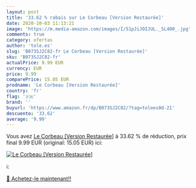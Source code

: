 ```yaml
---
layout: post
title: '33.62 % rabais sur Le Corbeau [Version Restaurée]'
date: 2020-10-03 11:13:21
image: 'https://m.media-amazon.com/images/I/51pJiJOIJUL._SL400_.jpg'
comments: true
category: ofertas
author: 'tole.es'
slug: 'B073SJ2C82-fr Le Corbeau [Version Restaurée]'
sku: 'B073SJ2C82-fr'
actualPrice: 9.99 EUR
currency: EUR
price: 9.99
comparePrice: 15.05 EUR
prodname: 'Le Corbeau [Version Restaurée]'
country: 'fr'
flag: '🇫🇷'
brand: ''
buyurl: 'https://www.amazon.fr/dp/B073SJ2C82/?tag=tolees0d-21'
descuento: '33.62'
average: '9.99'
---
```


Vous avez [Le Corbeau [Version Restaurée]](https://www.amazon.fr/dp/B073SJ2C82/?tag=tolees0d-21)  à  33.62 % de réduction, prix final  9.99 EUR (original: 15.05 EUR) ici:

[![Le Corbeau [Version Restaurée]](https://m.media-amazon.com/images/I/51pJiJOIJUL._SL400_.jpg)](https://www.amazon.fr/dp/B073SJ2C82/?tag=tolees0d-21)

ℹ️:


[🛒 Achetez-le maintenant!!](https://www.amazon.fr/dp/B073SJ2C82/?tag=tolees0d-21)
